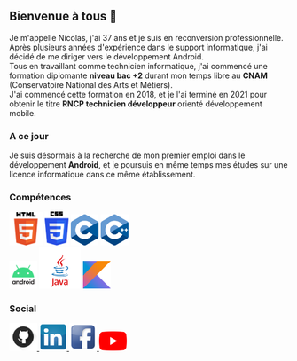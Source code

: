 ## Bienvenue à tous 👋

Je m'appelle Nicolas, j'ai 37 ans et je suis en reconversion professionnelle.<br />
Après plusieurs années d'expérience dans le support informatique, j'ai décidé de me diriger vers le développement Android.<br />
Tous en travaillant comme technicien informatique, j'ai commencé une formation diplomante **niveau bac +2** durant mon temps libre au **CNAM** (Conservatoire National des Arts et Métiers).<br />
J'ai commencé cette formation en 2018, et je l'ai terminé en 2021 pour obtenir le titre **RNCP technicien développeur** orienté développement mobile.<br />

### A ce jour

Je suis désormais à la recherche de mon premier emploi dans le développement **Android**, et je poursuis en même temps mes études sur une licence informatique dans ce même établissement.

### Compétences
<img src="images/HTML5.png" width="60" > <img src="images/CSS3.png" width="43" > <img src="images/C.png" width="50" >
<img src="images/C++.png" width="50" > <br /><img src="images/Android.png" width="50" > <img src="images/java.png" width="75" > <img src="images/Kotlin.png" width="50" >

### Social 
<a href="https://https://github.com/Pampitux"><img src="images/sc_github.png" width="50" >
<a href="https://www.linkedin.com/in/nicolas-alvarez-905288166/"><img src="images/sc_linkedin.png" width="50" >
    <a href="https://https://www.facebook.com/profile.php?id=100008120926056/"><img src="images/sc_facebook.png" width="50" >
      <a href="https://https://www.youtube.com/channel/UCWuOLvzqjZdH9DXBtgEvqlg"><img src="images/ytube.png" width="50" alt="centered image">
